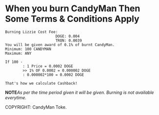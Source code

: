 # When you burn CandyMan Then Some Terms & Conditions Apply
```
Burning Lizzie Cost Fee:
                       DOGE: 0.004
                       TRON: 0.0039
You will be given award of 0.1% of burnt CandyMan.
Minimum: 100 CANDYMAN
Maximum: ANY

If 100 -
        : 1 Price = 0.0002 DOGE
        >> 1% OF 0.0002 = 0.000002 DOGE
        : 0.000002*100 = 0.0002 DOGE

That's how we calculate Cashback!
```

__NOTE__*As per the time period given it will be given. Burning is not available everytime.*

COPYRIGHT: CandyMan Toke.
